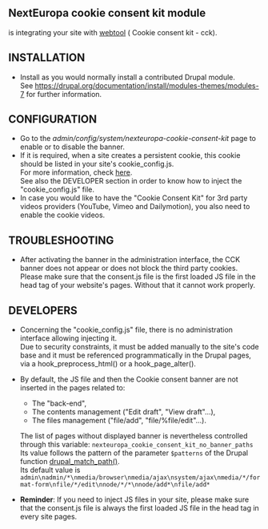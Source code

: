NextEuropa cookie consent kit module
------------------------------------
is integrating your site with <a href="https://webgate.ec.europa.eu/fpfis/wikis/pages/viewpage.action?spaceKey=webtools&title=Cookie+Consent+Kit">webtool</a> (
Cookie consent kit - cck).

INSTALLATION
------------
* Install as you would normally install a contributed Drupal module.<br />
  See https://drupal.org/documentation/install/modules-themes/modules-7
  for further information.

CONFIGURATION
-------------
* Go to the _admin/config/system/nexteuropa-cookie-consent-kit_ page to enable or
to disable the banner.
* If it is required, when a site creates a persistent cookie, this cookie should
be listed in your site's cookie_config.js.<br /> For more information, check
<a href="https://webgate.ec.europa.eu/fpfis/wikis/display/webtools/Cookie+Consent+Kit+-+Technical+details">here</a>.<br />
See also the DEVELOPER section in order to know how to inject the "cookie_config.js" file.
* In case you would like to have the "Cookie Consent Kit" for 3rd party videos
providers (YouTube, Vimeo and Dailymotion), you also
need to enable the cookie videos.

TROUBLESHOOTING
----------------
* After activating the banner in the administration interface, the CCK banner 
does not appear or does not block the third party cookies.<br />
Please make sure that the consent.js file is the first loaded JS file 
in the head tag of your website's pages. Without that it cannot work properly.

DEVELOPERS
----------
* Concerning the "cookie_config.js" file, there is no 
administration interface allowing injecting it.<br />
Due to security constraints, it must be added manually to the site's code 
base and it must be referenced programmatically in the Drupal pages, via a 
hook_preprocess_html() or a hook_page_alter().

* By default, the JS file and then the Cookie consent banner are not inserted in
the pages related to:
  - The "back-end",
  - The contents management ("Edit draft", "View draft"...),
  - The files management ("file/add", "file/%file/edit"...).<br />

  The list of pages without displayed banner is nevertheless controlled through
this variable: `nexteuropa_cookie_consent_kit_no_banner_paths` <br />
Its value follows the pattern of the parameter `$patterns` of the Drupal function
[drupal_match_path()](https://api.drupal.org/api/drupal/includes%21path.inc/function/drupal_match_path/7.x).<br />
Its default value is
`admin\nadmin/*\nmedia/browser\nmedia/ajax\nsystem/ajax\nmedia/*/format-form\nfile/*/edit\nnode/*/*\nnode/add*\nfile/add*`
 
* **Reminder**: If you need to inject JS files in your site, please 
make sure that the consent.js file is always the first loaded JS file 
in the head tag in every site pages.
